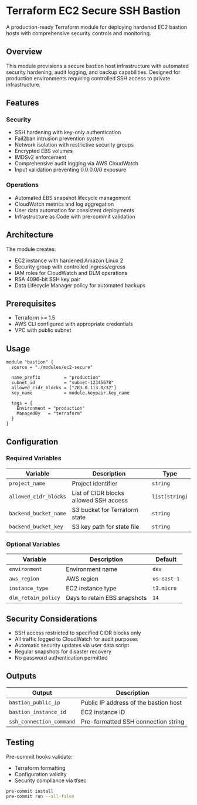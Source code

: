 # Terraform EC2 Secure SSH Bastion

A production-ready Terraform module for deploying hardened EC2 bastion hosts with comprehensive security controls and monitoring.

## Overview

This module provisions a secure bastion host infrastructure with automated security hardening, audit logging, and backup capabilities. Designed for production environments requiring controlled SSH access to private infrastructure.

## Features

### Security
- SSH hardening with key-only authentication
- Fail2ban intrusion prevention system
- Network isolation with restrictive security groups
- Encrypted EBS volumes
- IMDSv2 enforcement
- Comprehensive audit logging via AWS CloudWatch
- Input validation preventing 0.0.0.0/0 exposure

### Operations
- Automated EBS snapshot lifecycle management
- CloudWatch metrics and log aggregation
- User data automation for consistent deployments
- Infrastructure as Code with pre-commit validation

## Architecture

The module creates:
- EC2 instance with hardened Amazon Linux 2
- Security group with controlled ingress/egress
- IAM roles for CloudWatch and DLM operations
- RSA 4096-bit SSH key pair
- Data Lifecycle Manager policy for automated backups

## Prerequisites

- Terraform >= 1.5
- AWS CLI configured with appropriate credentials
- VPC with public subnet

## Usage

```hcl
module "bastion" {
  source = "./modules/ec2-secure"

  name_prefix         = "production"
  subnet_id           = "subnet-12345678"
  allowed_cidr_blocks = ["203.0.113.0/32"]
  key_name            = module.keypair.key_name
  
  tags = {
    Environment = "production"
    ManagedBy   = "terraform"
  }
}
```

## Configuration

### Required Variables

| Variable | Description | Type |
|----------|-------------|------|
| `project_name` | Project identifier | `string` |
| `allowed_cidr_blocks` | List of CIDR blocks allowed SSH access | `list(string)` |
| `backend_bucket_name` | S3 bucket for Terraform state | `string` |
| `backend_bucket_key` | S3 key path for state file | `string` |

### Optional Variables

| Variable | Description | Default |
|----------|-------------|---------|
| `environment` | Environment name | `dev` |
| `aws_region` | AWS region | `us-east-1` |
| `instance_type` | EC2 instance type | `t3.micro` |
| `dlm_retain_policy` | Days to retain EBS snapshots | `14` |

## Security Considerations

- SSH access restricted to specified CIDR blocks only
- All traffic logged to CloudWatch for audit purposes
- Automatic security updates via user data script
- Regular snapshots for disaster recovery
- No password authentication permitted

## Outputs

| Output | Description |
|--------|-------------|
| `bastion_public_ip` | Public IP address of the bastion host |
| `bastion_instance_id` | EC2 instance ID |
| `ssh_connection_command` | Pre-formatted SSH connection string |

## Testing

Pre-commit hooks validate:
- Terraform formatting
- Configuration validity
- Security compliance via tfsec

```bash
pre-commit install
pre-commit run --all-files
```